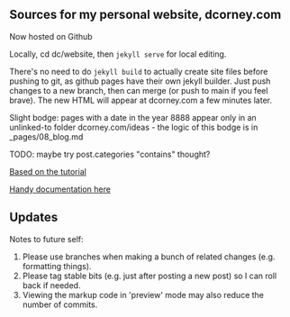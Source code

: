 ## Sources for my personal website, dcorney.com

Now hosted on Github

Locally, cd dc/website, then `jekyll serve` for local editing.

There's no need to do `jekyll build` to actually create site files before pushing to git, as github pages have their own jekyll builder. Just push changes to a new branch, then can merge (or push to main if you feel brave). The new HTML will appear at dcorney.com a few minutes later.

Slight bodge: pages with a date in the year 8888 appear only in an unlinked-to folder dcorney.com/ideas - the logic of this bodge is in _pages/08_blog.md

TODO: maybe try post.categories "contains" thought?

[Based on the tutorial](http://taniarascia.com/make-a-static-website-with-jekyll)

[Handy documentation here](https://shopify.dev/docs/themes/liquid/reference/basics/operators)

## Updates
Notes to future self: 

1. Please use branches when making a bunch of related changes (e.g. formatting things).
2. Please tag stable bits (e.g. just after posting a new post) so I can roll back if needed.
3. Viewing the markup code in 'preview' mode may also reduce the number of commits.



